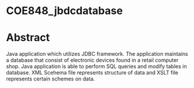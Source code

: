 # COE848_jbdcdatabase

# Abstract
Java application which utilizes JDBC framework. The application maintains a database that consist of electronic devices found in a retail computer shop. Java application is able to perform SQL queries and modify tables in database. XML Scehema file represents structure of data and XSLT file represents certain schemes on data.



